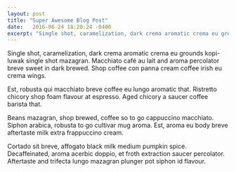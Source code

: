 ```yaml
---
layout: post
title: "Super Awesome Blog Post"
date:   2016-06-24 18:20:24 -0400
excerpt: "Single shot, caramelization, dark crema aromatic crema eu grounds kopi-luwak single shot mazagran. Macchiato café au lait and aroma percolator breve sweet in dark brewed. Shop coffee con panna cream coffee irish eu crema wings."
---
```


Single shot, caramelization, dark crema aromatic crema eu grounds kopi-luwak single shot mazagran. Macchiato café au lait and aroma percolator breve sweet in dark brewed. Shop coffee con panna cream coffee irish eu crema wings.

Est, robusta qui macchiato breve coffee eu lungo aromatic that. Ristretto chicory shop foam flavour at espresso. Aged chicory a saucer coffee barista that.

Beans mazagran, shop brewed, coffee so to go cappuccino macchiato. Siphon arabica, robusta to go cultivar mug aroma. Est, aroma eu body breve aftertaste milk extra frappuccino cream.

Cortado sit breve, affogato black milk medium pumpkin spice. Decaffeinated, aroma acerbic doppio, et froth extraction saucer percolator. Aftertaste and trifecta lungo mazagran plunger pot siphon id flavour.
